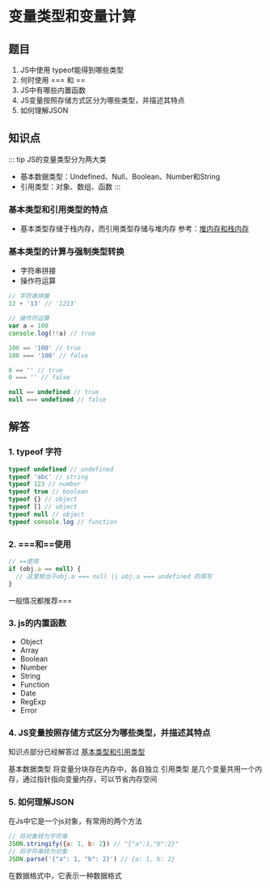 # 变量类型和变量计算

## 题目

1. JS中使用 typeof能得到哪些类型
2. 何时使用 === 和 ==
3. JS中有哪些内置函数
4. JS变量按照存储方式区分为哪些类型，并描述其特点
5. 如何理解JSON

## 知识点

::: tip JS的变量类型分为两大类
* 基本数据类型：Undefined、Null、Boolean、Number和String
* 引用类型：对象、数组、函数
:::

### 基本类型和引用类型的特点

* 基本类型存储于栈内存，而引用类型存储与堆内存 参考：[堆内存和栈内存](/accumulate/JavaScript/JS的堆内存和栈内存.html)

### 基本类型的计算与强制类型转换

* 字符串拼接
* 操作符运算
```js
// 字符串拼接
12 + '13' // '1213'

// 操作符运算
var a = 100
console.log(!!a) // true

100 == '100' // true
100 === '100' // false

0 == '' // true
0 === '' // false

null == undefined // true
null === undefined // false
```



## 解答

### 1. typeof 字符

```js
typeof undefined // undefined
typeof 'abc' // string
typeof 123 // number
typeof true // boolean
typeof {} // object
typeof [] // object
typeof null // object
typeof console.log // function
```
### 2. ===和==使用

```js 
// ==使用
if (obj.a == null) {
  // 这里相当于obj.a === null || obj.a === undefined 的简写
}
```
一般情况都推荐===

### 3. js的内置函数

* Object
* Array
* Boolean
* Number
* String
* Function
* Date
* RegExp
* Error

### 4. JS变量按照存储方式区分为哪些类型，并描述其特点

知识点部分已经解答过 [基本类型和引用类型](/interview/js基础面试/变量类型和计算.html#知识点)

基本数据类型 将变量分块存在内存中，各自独立
引用类型 是几个变量共用一个内存，通过指针指向变量内存，可以节省内存空间

### 5. 如何理解JSON

在Js中它是一个js对象，有常用的两个方法
```js
// 将对象转为字符串
JSON.stringify({a: 1, b: 2}) // "{"a":1,"b":2}"
// 将字符串转为对象
JSON.parse('{"a": 1, "b": 2}') // {a: 1, b: 2}
```

在数据格式中，它表示一种数据格式
